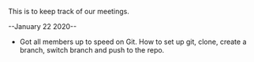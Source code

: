 This is to keep track of our meetings.

--January 22 2020--
 - Got all members up to speed on Git. How to set up git, clone, create a branch, switch branch and push to the repo.
